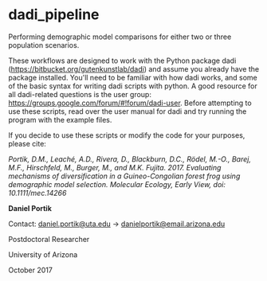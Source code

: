 # dadi_pipeline

Performing demographic model comparisons for either two or three population scenarios.

These workflows are designed to work with the Python package dadi (https://bitbucket.org/gutenkunstlab/dadi) 
and assume you already have the package installed. You'll need to be familiar with how dadi works, 
and some of the basic syntax for writing dadi scripts with python. A good resource for all dadi-related 
questions is the user group: https://groups.google.com/forum/#!forum/dadi-user. Before attempting
to use these scripts, read over the user manual for dadi and try running the program with the 
example files.

If you decide to use these scripts or modify the code for your purposes, please cite:

*Portik, D.M., Leaché, A.D., Rivera, D., Blackburn, D.C., Rödel, M.-O., Barej, M.F., 
Hirschfeld, M., Burger, M., and M.K. Fujita. 2017. Evaluating mechanisms of diversification 
in a Guineo-Congolian forest frog using demographic model selection. Molecular Ecology, 
Early View, doi: 10.1111/mec.14266*



**Daniel Portik**

Contact: daniel.portik@uta.edu -> danielportik@email.arizona.edu

Postdoctoral Researcher

University of Arizona

October 2017
